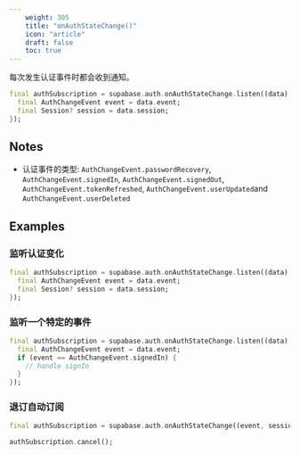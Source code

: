 ```yaml
---
    weight: 305
    title: "onAuthStateChange()"
    icon: "article"
    draft: false
    toc: true
---
```


每次发生认证事件时都会收到通知。


```dart
final authSubscription = supabase.auth.onAuthStateChange.listen((data) {
  final AuthChangeEvent event = data.event;
  final Session? session = data.session;
});
```






## Notes

- 认证事件的类型: `AuthChangeEvent.passwordRecovery`, `AuthChangeEvent.signedIn`, `AuthChangeEvent.signedOut`, `AuthChangeEvent.tokenRefreshed`, `AuthChangeEvent.userUpdated`and `AuthChangeEvent.userDeleted`










## Examples

### 监听认证变化



```dart
final authSubscription = supabase.auth.onAuthStateChange.listen((data) {
  final AuthChangeEvent event = data.event;
  final Session? session = data.session;
});
```

### 监听一个特定的事件



```dart
final authSubscription = supabase.auth.onAuthStateChange.listen((data) {
  final AuthChangeEvent event = data.event;
  if (event == AuthChangeEvent.signedIn) {
    // handle signIn
  }
});
```

### 退订自动订阅



```dart
final authSubscription = supabase.auth.onAuthStateChange((event, session) {});

authSubscription.cancel();
```